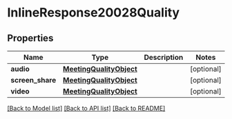 # InlineResponse20028Quality

## Properties
Name | Type | Description | Notes
------------ | ------------- | ------------- | -------------
**audio** | [**MeetingQualityObject**](MeetingQualityObject.md) |  | [optional] 
**screen_share** | [**MeetingQualityObject**](MeetingQualityObject.md) |  | [optional] 
**video** | [**MeetingQualityObject**](MeetingQualityObject.md) |  | [optional] 

[[Back to Model list]](../README.md#documentation-for-models) [[Back to API list]](../README.md#documentation-for-api-endpoints) [[Back to README]](../README.md)

